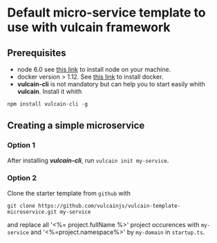 # Default micro-service template to use with vulcain framework

## Prerequisites

- node 6.0 see [this link](https://nodejs.org/en/download/) to install node on your machine.
- docker version > 1.12. See [this link](https://docs.docker.com/engine/installation/) to install docker.
- **vulcain-cli** is not mandatory but can help you to start easily whith **vulcain**. Install it whith

```js
npm install vulcain-cli -g
```

## Creating a simple microservice

### Option 1

After installing ***vulcain-cli***, run ```vulcain init my-service```.

### Option 2

Clone the starter template from ```github``` with

```git clone https://github.com/vulcainjs/vulcain-template-microservice.git my-service```

and replace all '<%= project.fullName %>' project occurences with ```my-service``` and '<%=project.namespace%>' by ```my-domain``` in ```startup.ts```.
